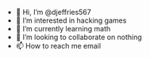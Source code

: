 - 👋 Hi, I’m @djeffries567
- 👀 I’m interested in hacking games
- 🌱 I’m currently learning math
- 💞️ I’m looking to collaborate on nothing
- 📫 How to reach me email

<!---
djeffries567/djeffries567 is a ✨ special ✨ repository because its `README.md` (this file) appears on your GitHub profile.
You can click the Preview link to take a look at your changes.
--->
